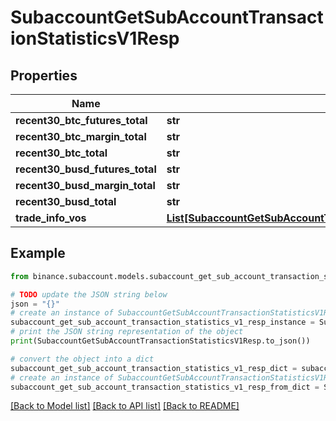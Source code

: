 # SubaccountGetSubAccountTransactionStatisticsV1Resp


## Properties

Name | Type | Description | Notes
------------ | ------------- | ------------- | -------------
**recent30_btc_futures_total** | **str** |  | [optional] 
**recent30_btc_margin_total** | **str** |  | [optional] 
**recent30_btc_total** | **str** |  | [optional] 
**recent30_busd_futures_total** | **str** |  | [optional] 
**recent30_busd_margin_total** | **str** |  | [optional] 
**recent30_busd_total** | **str** |  | [optional] 
**trade_info_vos** | [**List[SubaccountGetSubAccountTransactionStatisticsV1RespTradeInfoVosInner]**](SubaccountGetSubAccountTransactionStatisticsV1RespTradeInfoVosInner.md) |  | [optional] 

## Example

```python
from binance.subaccount.models.subaccount_get_sub_account_transaction_statistics_v1_resp import SubaccountGetSubAccountTransactionStatisticsV1Resp

# TODO update the JSON string below
json = "{}"
# create an instance of SubaccountGetSubAccountTransactionStatisticsV1Resp from a JSON string
subaccount_get_sub_account_transaction_statistics_v1_resp_instance = SubaccountGetSubAccountTransactionStatisticsV1Resp.from_json(json)
# print the JSON string representation of the object
print(SubaccountGetSubAccountTransactionStatisticsV1Resp.to_json())

# convert the object into a dict
subaccount_get_sub_account_transaction_statistics_v1_resp_dict = subaccount_get_sub_account_transaction_statistics_v1_resp_instance.to_dict()
# create an instance of SubaccountGetSubAccountTransactionStatisticsV1Resp from a dict
subaccount_get_sub_account_transaction_statistics_v1_resp_from_dict = SubaccountGetSubAccountTransactionStatisticsV1Resp.from_dict(subaccount_get_sub_account_transaction_statistics_v1_resp_dict)
```
[[Back to Model list]](../README.md#documentation-for-models) [[Back to API list]](../README.md#documentation-for-api-endpoints) [[Back to README]](../README.md)


